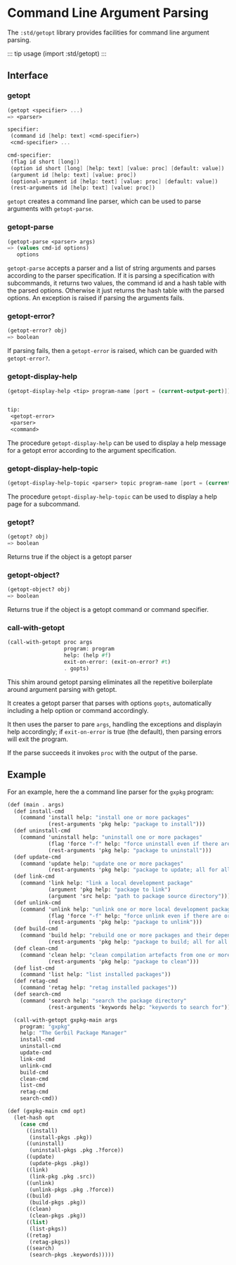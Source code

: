 # Command Line Argument Parsing

The `:std/getopt` library provides facilities for command line argument parsing.

::: tip usage
(import :std/getopt)
:::

## Interface

### getopt
```scheme
(getopt <specifier> ...)
=> <parser>

specifier:
 (command id [help: text] <cmd-specifier>)
 <cmd-specifier> ...

cmd-specifier:
 (flag id short [long])
 (option id short [long] [help: text] [value: proc] [default: value])
 (argument id [help: text] [value: proc])
 (optional-argument id [help: text] [value: proc] [default: value])
 (rest-arguments id [help: text] [value: proc])

```

`getopt` creates a command line parser, which can be used to parse arguments
with `getopt-parse`.

### getopt-parse
```scheme
(getopt-parse <parser> args)
=> (values cmd-id options)
   options
```

`getopt-parse` accepts a parser and a list of string arguments and parses
according to the parser specification. If it is parsing a specification with
subcommands, it returns two values, the command id and a hash table with the
parsed options. Otherwise it just returns the hash table with the parsed options.
An exception is raised if parsing the arguments fails.

### getopt-error?
```scheme
(getopt-error? obj)
=> boolean
```

If parsing fails, then a `getopt-error` is raised, which can be guarded with
`getopt-error?`.

### getopt-display-help
```scheme
(getopt-display-help <tip> program-name [port = (current-output-port)])


tip:
 <getopt-error>
 <parser>
 <command>
```

The procedure `getopt-display-help` can be used to display
a help message for a getopt error according to the argument specification.

### getopt-display-help-topic
```scheme
(getopt-display-help-topic <parser> topic program-name [port = (current-output-port)])
```

The procedure `getopt-display-help-topic` can be used to display a help page
for a subcommand.

### getopt?
```scheme
(getopt? obj)
=> boolean
```

Returns true if the object is a getopt parser

### getopt-object?
```scheme
(getopt-object? obj)
=> boolean
```

Returns true if the object is a getopt command or command specifier.

### call-with-getopt
```scheme
(call-with-getopt proc args
                  program: program
                  help: (help #f)
                  exit-on-error: (exit-on-error? #t)
                  . gopts)
```

This shim around getopt parsing eliminates all the repetitive
boilerplate around argument parsing with getopt.

It creates a getopt parser that parses with options `gopts`, automatically
including a help option or command accordingly.

It then uses the parser to pare `args`, handling the exceptions and
displayin help accordingly; if `exit-on-error` is true (the default),
then parsing errors will exit the program.

If the parse succeeds it invokes `proc` with the output of the parse.

## Example

For an example, here the a command line parser for the `gxpkg` program:
```scheme
(def (main . args)
  (def install-cmd
    (command 'install help: "install one or more packages"
             (rest-arguments 'pkg help: "package to install")))
  (def uninstall-cmd
    (command 'uninstall help: "uninstall one or more packages"
             (flag 'force "-f" help: "force uninstall even if there are orphaned dependencies")
             (rest-arguments 'pkg help: "package to uninstall")))
  (def update-cmd
    (command 'update help: "update one or more packages"
             (rest-arguments 'pkg help: "package to update; all for all packages")))
  (def link-cmd
    (command 'link help: "link a local development package"
             (argument 'pkg help: "package to link")
             (argument 'src help: "path to package source directory")))
  (def unlink-cmd
    (command 'unlink help: "unlink one or more local development packages"
             (flag 'force "-f" help: "force unlink even if there are orphaned dependencies")
             (rest-arguments 'pkg help: "package to unlink")))
  (def build-cmd
    (command 'build help: "rebuild one or more packages and their dependents"
             (rest-arguments 'pkg help: "package to build; all for all packages")))
  (def clean-cmd
    (command 'clean help: "clean compilation artefacts from one or more packages"
             (rest-arguments 'pkg help: "package to clean")))
  (def list-cmd
    (command 'list help: "list installed packages"))
  (def retag-cmd
    (command 'retag help: "retag installed packages"))
  (def search-cmd
    (command 'search help: "search the package directory"
             (rest-arguments 'keywords help: "keywords to search for")))

  (call-with-getopt gxpkg-main args
    program: "gxpkg"
    help: "The Gerbil Package Manager"
    install-cmd
    uninstall-cmd
    update-cmd
    link-cmd
    unlink-cmd
    build-cmd
    clean-cmd
    list-cmd
    retag-cmd
    search-cmd))

(def (gxpkg-main cmd opt)
  (let-hash opt
    (case cmd
      ((install)
       (install-pkgs .pkg))
      ((uninstall)
       (uninstall-pkgs .pkg .?force))
      ((update)
       (update-pkgs .pkg))
      ((link)
       (link-pkg .pkg .src))
      ((unlink)
       (unlink-pkgs .pkg .?force))
      ((build)
       (build-pkgs .pkg))
      ((clean)
       (clean-pkgs .pkg))
      ((list)
       (list-pkgs))
      ((retag)
       (retag-pkgs))
      ((search)
       (search-pkgs .keywords)))))

```
